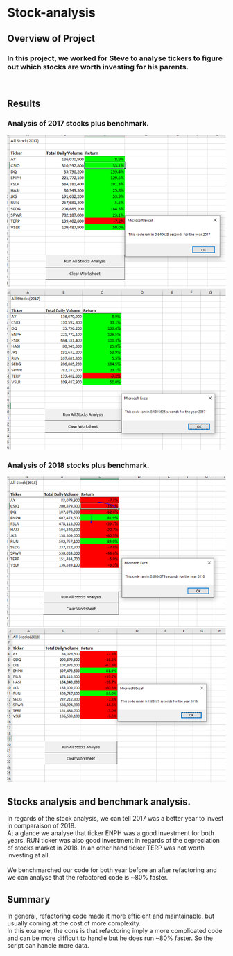 # Stock-analysis

## Overview of Project


### In this project, we worked for Steve to analyse tickers to figure out which stocks are worth investing for his parents.
<br>





## Results
###  Analysis of 2017 stocks plus benchmark.<br>

 

![](Ressources/VBA_Challenge_2017_old.PNG)<br>
![](Ressources/VBA_Challenge_2017.png)


### Analysis of 2018 stocks plus benchmark.<br>
![](Ressources/VBA_Challenge_2018_old.png)<br>
![](Ressources/VBA_Challenge_2018.png)

 
        
## Stocks analysis and benchmark analysis.<br>

In regards of the stock analysis, we can tell 2017 was a better year to invest in comparaison of 2018.<br>
At a glance we analyse that ticker ENPH was a good investment for both years. RUN ticker was also good investment in regards of the depreciation of stocks market in 2018. In an other hand ticker TERP was not worth investing at all.<br>
<br>
We benchmarched our code for both year before an after refactoring and we can analyse that the refactored code is ~80% faster.

## Summary

In general, refactoring code made it more efficient and maintainable, but usually coming at the cost of more complexity.<br>
In this example, the cons is that refactoring imply a more complicated code and can be more difficult to handle but he does run ~80% faster. So the script can handle more data.<br>

